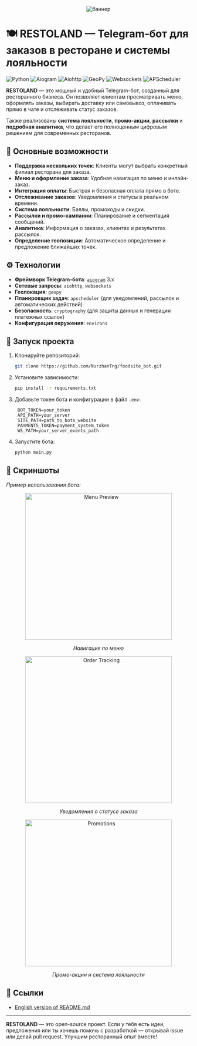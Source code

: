 <p align="center">
  <img src="public/assets/images/banner.png" alt="баннер" />
</p>

# 🍽️ RESTOLAND — Telegram-бот для заказов в ресторане и системы лояльности

![Python](https://img.shields.io/badge/Python-3776AB?style=for-the-badge&logo=python&logoColor=white)
![Aiogram](https://img.shields.io/badge/Aiogram-00A5E0?style=for-the-badge)
![Aiohttp](https://img.shields.io/badge/Aiohttp-005571?style=for-the-badge)
![GeoPy](https://img.shields.io/badge/GeoPy-61DAFB?style=for-the-badge&logo=OpenStreetMap&logoColor=white)
![Websockets](https://img.shields.io/badge/Websockets-333333?style=for-the-badge)
![APScheduler](https://img.shields.io/badge/APScheduler-FFB300?style=for-the-badge)

**RESTOLAND** — это мощный и удобный Telegram-бот, созданный для ресторанного бизнеса. Он позволяет клиентам просматривать меню, оформлять заказы, выбирать доставку или самовывоз, оплачивать прямо в чате и отслеживать статус заказов.

Также реализованы **система лояльности**, **промо-акции**, **рассылки** и **подробная аналитика**, что делает его полноценным цифровым решением для современных ресторанов.

## 🍕 Основные возможности

- **Поддержка нескольких точек**: Клиенты могут выбрать конкретный филиал ресторана для заказа.
- **Меню и оформление заказа**: Удобная навигация по меню и инлайн-заказ.
- **Интеграция оплаты**: Быстрая и безопасная оплата прямо в боте.
- **Отслеживание заказов**: Уведомления и статусы в реальном времени.
- **Система лояльности**: Баллы, промокоды и скидки.
- **Рассылки и промо-кампании**: Планирование и сегментация сообщений.
- **Аналитика**: Информация о заказах, клиентах и результатах рассылок.
- **Определение геопозиции**: Автоматическое определение и предложение ближайших точек.

## ⚙️ Технологии

- **Фреймворк Telegram-бота**: [`aiogram`](https://github.com/aiogram/aiogram) 3.x
- **Сетевые запросы**: `aiohttp`, `websockets`
- **Геолокация**: `geopy`
- **Планировщик задач**: `apscheduler` (для уведомлений, рассылок и автоматических действий)
- **Безопасность**: `cryptography` (для защиты данных и генерации платежных ссылок)
- **Конфигурация окружения**: `environs`

## 🚀 Запуск проекта

1. Клонируйте репозиторий:
   ```bash
   git clone https://github.com/NurzhanTng/foodsite_bot.git
   ```

2. Установите зависимости:
   ```bash
   pip install -r requirements.txt
   ```

3. Добавьте токен бота и конфигурации в файл `.env`:
   ```env
    BOT_TOKEN=your_token
    API_PATH=your_server
    SITE_PATH=path_to_bots_website
    PAYMENTS_TOKEN=payment_system_token
    WS_PATH=your_server_events_path
   ```

4. Запустите бота:
   ```bash
   python main.py
   ```

## 📸 Скриншоты

_Пример использования бота:_

<p align="center">
    <img src="public/assets/images/menu.jpg" alt="Menu Preview" width="400" />
</p>
<p align="center"><i>Навигация по меню</i></p>

<p align="center"> 
    <img src="public/assets/images/tracking.jpg" alt="Order Tracking" width="400" /> 
</p>
<p align="center"><i>Уведомления о статусе заказа</i></p>

<p align="center">
     <img src="public/assets/images/promo.jpg" alt="Promotions" width="400" /> 
</p>
<p align="center"><i>Промо-акции и система лояльности</i></p>

## 📎 Ссылки

- [English version of README.md](./README.md)

---

**RESTOLAND** — это open-source проект. Если у тебя есть идеи, предложения или ты хочешь помочь с разработкой — открывай issue или делай pull request. Улучшим ресторанный опыт вместе!
